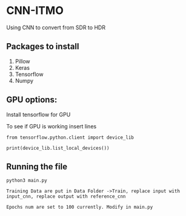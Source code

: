 # CNN-ITMO
Using CNN to convert from SDR to HDR

## Packages to install
1. Pillow
2. Keras
3. Tensorflow
4. Numpy

## GPU options:
Install tensorflow for GPU

To see if GPU is working insert lines

~~~~
from tensorflow.python.client import device_lib

print(device_lib.list_local_devices())
~~~~

## Running the file

~~~~
python3 main.py
~~~~
~~~~
Training Data are put in Data Folder ->Train, replace input with input_cnn, replace output with reference_cnn 
~~~~~
~~~~
Epochs num are set to 100 currently. Modify in main.py
~~~~
